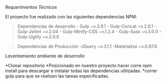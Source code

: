 *Requerimientos Técnicos*

El proyecto fue realizado con las siguientes dependencias NPM:

> Dependencias de desarrollo
	- Gulp ~v.3.9.1
	- Gulp-Concat ~v.2.6.1
	- Gulp-Jshint ~v.2.04
	- Gulp-Minify-CSS ~v.1.2.4
	- Gulp-Sass ~v.3.0.0
	- Gulp-Uglify ~v.2.0.0

>Dependencias de Producción
	-JQuery ~v.3.1.1
	-Materialize ~v.0.97.8

*Lavantamiento ambiente de desarrollo*

*Clonar repositorio
*Posicionado en nuestro proyecto hacer corre npm install para descargar e instalar todas las dependencias utilizadas.
*correr gulp para que se realizen las tareas especificadas.
